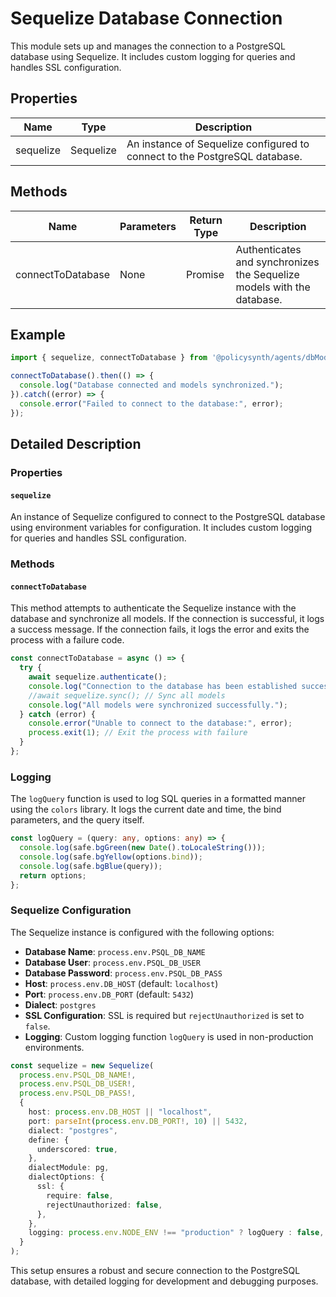# Sequelize Database Connection

This module sets up and manages the connection to a PostgreSQL database using Sequelize. It includes custom logging for queries and handles SSL configuration.

## Properties

| Name       | Type       | Description                                                                 |
|------------|------------|-----------------------------------------------------------------------------|
| sequelize  | Sequelize  | An instance of Sequelize configured to connect to the PostgreSQL database.   |

## Methods

| Name               | Parameters | Return Type | Description                                                                 |
|--------------------|------------|-------------|-----------------------------------------------------------------------------|
| connectToDatabase  | None       | Promise<void> | Authenticates and synchronizes the Sequelize models with the database.      |

## Example

```typescript
import { sequelize, connectToDatabase } from '@policysynth/agents/dbModels/sequelize.js';

connectToDatabase().then(() => {
  console.log("Database connected and models synchronized.");
}).catch((error) => {
  console.error("Failed to connect to the database:", error);
});
```

## Detailed Description

### Properties

#### `sequelize`

An instance of Sequelize configured to connect to the PostgreSQL database using environment variables for configuration. It includes custom logging for queries and handles SSL configuration.

### Methods

#### `connectToDatabase`

This method attempts to authenticate the Sequelize instance with the database and synchronize all models. If the connection is successful, it logs a success message. If the connection fails, it logs the error and exits the process with a failure code.

```typescript
const connectToDatabase = async () => {
  try {
    await sequelize.authenticate();
    console.log("Connection to the database has been established successfully.");
    //await sequelize.sync(); // Sync all models
    console.log("All models were synchronized successfully.");
  } catch (error) {
    console.error("Unable to connect to the database:", error);
    process.exit(1); // Exit the process with failure
  }
};
```

### Logging

The `logQuery` function is used to log SQL queries in a formatted manner using the `colors` library. It logs the current date and time, the bind parameters, and the query itself.

```typescript
const logQuery = (query: any, options: any) => {
  console.log(safe.bgGreen(new Date().toLocaleString()));
  console.log(safe.bgYellow(options.bind));
  console.log(safe.bgBlue(query));
  return options;
};
```

### Sequelize Configuration

The Sequelize instance is configured with the following options:

- **Database Name**: `process.env.PSQL_DB_NAME`
- **Database User**: `process.env.PSQL_DB_USER`
- **Database Password**: `process.env.PSQL_DB_PASS`
- **Host**: `process.env.DB_HOST` (default: `localhost`)
- **Port**: `process.env.DB_PORT` (default: `5432`)
- **Dialect**: `postgres`
- **SSL Configuration**: SSL is required but `rejectUnauthorized` is set to `false`.
- **Logging**: Custom logging function `logQuery` is used in non-production environments.

```typescript
const sequelize = new Sequelize(
  process.env.PSQL_DB_NAME!,
  process.env.PSQL_DB_USER!,
  process.env.PSQL_DB_PASS!,
  {
    host: process.env.DB_HOST || "localhost",
    port: parseInt(process.env.DB_PORT!, 10) || 5432,
    dialect: "postgres",
    define: {
      underscored: true,
    },
    dialectModule: pg,
    dialectOptions: {
      ssl: {
        require: false,
        rejectUnauthorized: false,
      },
    },
    logging: process.env.NODE_ENV !== "production" ? logQuery : false,
  }
);
```

This setup ensures a robust and secure connection to the PostgreSQL database, with detailed logging for development and debugging purposes.